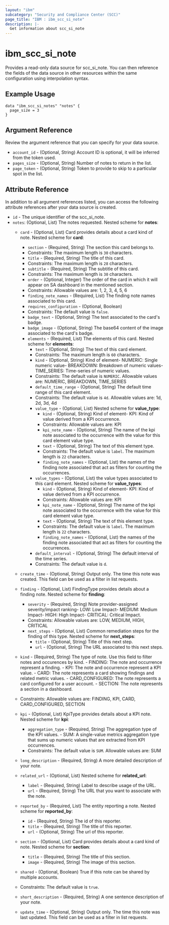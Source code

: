 ```yaml
---
layout: "ibm"
subcategory: "Security and Compliance Center (SCC)"
page_title: "IBM : ibm_scc_si_note"
description: |-
  Get information about scc_si_note
---
```


# ibm_scc_si_note

Provides a read-only data source for scc_si_note. You can then reference the fields of the data source in other resources within the same configuration using interpolation syntax.

## Example Usage

```hcl
data "ibm_scc_si_notes" "notes" {
  page_size = 3
}
```

## Argument Reference

Review the argument reference that you can specify for your data source.

* `account_id` - (Optional, String) Account ID is optional, it will be inferred from the token used.
* `pages_size` - (Optional, String) Number of notes to return in the list.
* `page_token` - (Optional, String) Token to provide to skip to a particular spot in the list.

## Attribute Reference

In addition to all argument references listed, you can access the following attribute references after your data source is created.

* `id` - The unique identifier of the scc_si_note.
* `notes`: (Optional, List) The notes requested.
Nested scheme for **notes**:
    * `card` - (Optional, List) Card provides details about a card kind of note.
    Nested scheme for **card**:
        * `section` - (Required, String) The section this card belongs to.
        * Constraints: The maximum length is `30` characters.
        * `title` - (Required, String) The title of this card.
        * Constraints: The maximum length is `28` characters.
        * `subtitle` - (Required, String) The subtitle of this card.
        * Constraints: The maximum length is `30` characters.
        * `order` - (Optional, Integer) The order of the card in which it will appear on SA dashboard in the mentioned section.
        * Constraints: Allowable values are: 1, 2, 3, 4, 5, 6
        * `finding_note_names` - (Required, List) The finding note names associated to this card.
        * `requires_configuration` - (Optional, Boolean)
        * Constraints: The default value is `false`.
        * `badge_text` - (Optional, String) The text associated to the card's badge.
        * `badge_image` - (Optional, String) The base64 content of the image associated to the card's badge.
        * `elements` - (Required, List) The elements of this card.
        Nested scheme for **elements**:
            * `text` - (Optional, String) The text of this card element.
            * Constraints: The maximum length is `60` characters.
            * `kind` - (Optional, String) Kind of element- NUMERIC&#58; Single numeric value- BREAKDOWN&#58; Breakdown of numeric values- TIME_SERIES&#58; Time-series of numeric values.
            * Constraints: The default value is `NUMERIC`. Allowable values are: NUMERIC, BREAKDOWN, TIME_SERIES
            * `default_time_range` - (Optional, String) The default time range of this card element.
            * Constraints: The default value is `4d`. Allowable values are: 1d, 2d, 3d, 4d
            * `value_type` - (Optional, List)
            Nested scheme for **value_type**:
                * `kind` - (Optional, String) Kind of element- KPI&#58; Kind of value derived from a KPI occurrence.
                * Constraints: Allowable values are: KPI
                * `kpi_note_name` - (Optional, String) The name of the kpi note associated to the occurrence with the value for this card element value type.
                * `text` - (Optional, String) The text of this element type.
                * Constraints: The default value is `label`. The maximum length is `22` characters.
                * `finding_note_names` - (Optional, List) the names of the finding note associated that act as filters for counting the occurrences.
            * `value_types` - (Optional, List) the value types associated to this card element.
            Nested scheme for **value_types**:
                * `kind` - (Optional, String) Kind of element- KPI&#58; Kind of value derived from a KPI occurrence.
                * Constraints: Allowable values are: KPI
                * `kpi_note_name` - (Optional, String) The name of the kpi note associated to the occurrence with the value for this card element value type.
                * `text` - (Optional, String) The text of this element type.
                * Constraints: The default value is `label`. The maximum length is `22` characters.
                * `finding_note_names` - (Optional, List) the names of the finding note associated that act as filters for counting the occurrences.
            * `default_interval` - (Optional, String) The default interval of the time series.
            * Constraints: The default value is `d`.

    * `create_time` - (Optional, String) Output only. The time this note was created. This field can be used as a filter in list requests.

    * `finding` - (Optional, List) FindingType provides details about a finding note.
    Nested scheme for **finding**:
        * `severity` - (Required, String) Note provider-assigned severity/impact ranking- LOW&#58; Low Impact- MEDIUM&#58; Medium Impact- HIGH&#58; High Impact- CRITICAL&#58; Critical Impact.
        * Constraints: Allowable values are: LOW, MEDIUM, HIGH, CRITICAL
        * `next_steps` - (Optional, List) Common remediation steps for the finding of this type.
        Nested scheme for **next_steps**:
            * `title` - (Optional, String) Title of this next step.
            * `url` - (Optional, String) The URL associated to this next steps.

    * `kind` - (Required, String) The type of note. Use this field to filter notes and occurences by kind. - FINDING&#58; The note and occurrence represent a finding. - KPI&#58; The note and occurrence represent a KPI value. - CARD&#58; The note represents a card showing findings and related metric values. - CARD_CONFIGURED&#58; The note represents a card configured for a user account. - SECTION&#58; The note represents a section in a dashboard.
    * Constraints: Allowable values are: FINDING, KPI, CARD, CARD_CONFIGURED, SECTION

    * `kpi` - (Optional, List) KpiType provides details about a KPI note.
    Nested scheme for **kpi**:
        * `aggregation_type` - (Required, String) The aggregation type of the KPI values. - SUM&#58; A single-value metrics aggregation type that sums up numeric values  that are extracted from KPI occurrences.
        * Constraints: The default value is `SUM`. Allowable values are: SUM

    * `long_description` - (Required, String) A more detailed description of your note.

    * `related_url` - (Optional, List) 
    Nested scheme for **related_url**:
        * `label` - (Required, String) Label to describe usage of the URL.
        * `url` - (Required, String) The URL that you want to associate with the note.

    * `reported_by` - (Required, List) The entity reporting a note.
    Nested scheme for **reported_by**:
        * `id` - (Required, String) The id of this reporter.
        * `title` - (Required, String) The title of this reporter.
        * `url` - (Optional, String) The url of this reporter.

    * `section` - (Optional, List) Card provides details about a card kind of note.
    Nested scheme for **section**:
        * `title` - (Required, String) The title of this section.
        * `image` - (Required, String) The image of this section.

    * `shared` - (Optional, Boolean) True if this note can be shared by multiple accounts.
    * Constraints: The default value is `true`.

    * `short_description` - (Required, String) A one sentence description of your note.

    * `update_time` - (Optional, String) Output only. The time this note was last updated. This field can be used as a filter in list requests.

